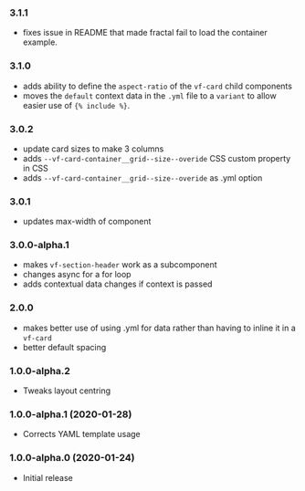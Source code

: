 ### 3.1.1

* fixes issue in README that made fractal fail to load the container example.

### 3.1.0

* adds ability to define the `aspect-ratio` of the `vf-card` child components
* moves the `default` context data in the `.yml` file to a `variant` to allow easier use of `{% include %}`.

### 3.0.2

* update card sizes to make 3 columns
* adds `--vf-card-container__grid--size--overide` CSS custom property in CSS
* adds `--vf-card-container__grid--size--overide` as .yml option

### 3.0.1

* updates max-width of component

### 3.0.0-alpha.1

* makes `vf-section-header` work as a subcomponent
* changes async for a for loop
* adds contextual data changes if context is passed

### 2.0.0

* makes better use of using .yml for data rather than having to inline it in a `vf-card`
* better default spacing

### 1.0.0-alpha.2

* Tweaks layout centring

### 1.0.0-alpha.1 (2020-01-28)

* Corrects YAML template usage

### 1.0.0-alpha.0 (2020-01-24)

* Initial release
